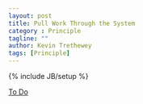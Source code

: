```yaml
---
layout: post
title: Pull Work Through the System
category : Principle
tagline: ""
author: Kevin Trethewey
tags: [Principle]
---
```

{% include JB/setup %}

[To Do](/Explanation/TODO)

